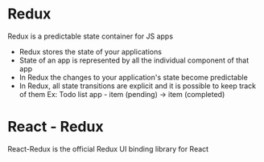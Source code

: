 # Redux

Redux is a predictable state container for JS apps

* Redux stores the state of your applications
* State of an app is represented by all the individual component of that app
* In Redux the changes to your application's state become predictable
* In Redux, all state transitions are explicit and it is possible to keep track of them
Ex: Todo list app - item (pending) -> item (completed)

# React - Redux

React-Redux is the official Redux UI binding library for React

